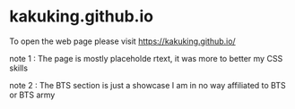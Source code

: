 # kakuking.github.io

To open the web page please visit 
  https://kakuking.github.io/


note 1 : The page is mostly placeholde rtext, it was more to better my CSS skills

note 2 :  The BTS section is just a showcase I am in no way affiliated to BTS or BTS army

